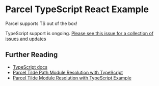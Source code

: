 # Parcel TypeScript React Example

Parcel supports TS out of the box!

TypeScript support is ongoing. [Please see this issue for a collection of issues and updates](https://github.com/parcel-bundler/parcel/issues/1378)

## Further Reading

- [TypeScript docs](https://www.typescriptlang.org/docs/home.html)
- [Parcel Tilde Path Module Resolution with TypeScript](https://parceljs.org/module_resolution.html#typescript-~-resolution)
- [Parcel Tilde Module Resolution with TypeScript Example](https://github.com/parcel-bundler/examples/tree/master/typescript-react-with-tilde-module-resolution)
